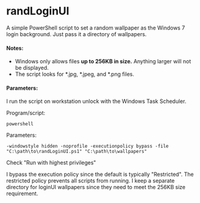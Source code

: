 # randLoginUI

A simple PowerShell script to set a random wallpaper as the Windows 7 login background. Just pass it a directory of wallpapers.

#### Notes:
* Windows only allows files **up to 256KB in size.** Anything larger will not be displayed.
* The script looks for *.jpg, *.jpeg, and *.png files.

#### Parameters:
I run the script on workstation unlock with the Windows Task Scheduler. 

Program/script:

    powershell
    
Parameters:

    -windowstyle hidden -noprofile -executionpolicy bypass -file "C:\path\to\randLoginUI.ps1" "C:\path\to\wallpapers"
    
Check "Run with highest privileges"
  
I bypass the execution policy since the default is typically "Restricted". The restricted policy prevents all scripts from running. I keep a separate directory for loginUI wallpapers since they need to meet the 256KB size requirement.
  
